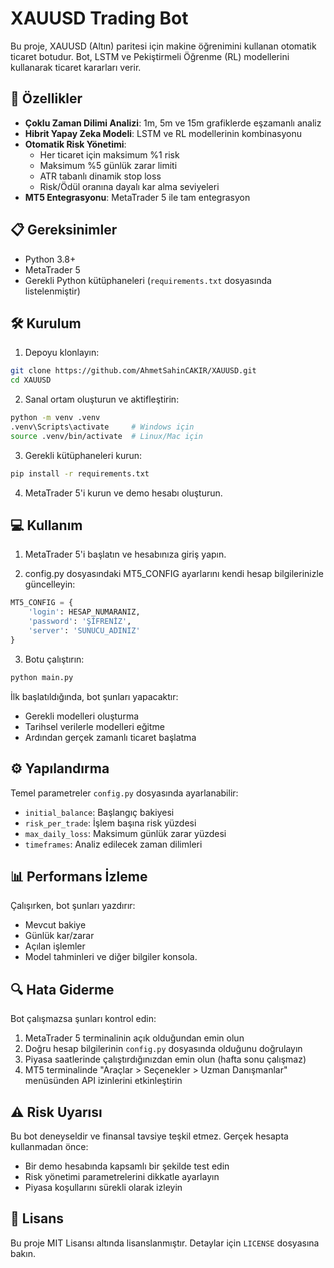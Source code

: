 # XAUUSD Trading Bot

Bu proje, XAUUSD (Altın) paritesi için makine öğrenimini kullanan otomatik ticaret botudur. Bot, LSTM ve Pekiştirmeli Öğrenme (RL) modellerini kullanarak ticaret kararları verir.

## 🚀 Özellikler

- **Çoklu Zaman Dilimi Analizi**: 1m, 5m ve 15m grafiklerde eşzamanlı analiz
- **Hibrit Yapay Zeka Modeli**: LSTM ve RL modellerinin kombinasyonu
- **Otomatik Risk Yönetimi**: 
  - Her ticaret için maksimum %1 risk
  - Maksimum %5 günlük zarar limiti
  - ATR tabanlı dinamik stop loss
  - Risk/Ödül oranına dayalı kar alma seviyeleri
- **MT5 Entegrasyonu**: MetaTrader 5 ile tam entegrasyon

## 📋 Gereksinimler

- Python 3.8+
- MetaTrader 5
- Gerekli Python kütüphaneleri (`requirements.txt` dosyasında listelenmiştir)

## 🛠️ Kurulum

1. Depoyu klonlayın:
```bash
git clone https://github.com/AhmetSahinCAKIR/XAUUSD.git
cd XAUUSD
```

2. Sanal ortam oluşturun ve aktifleştirin:
```bash
python -m venv .venv
.venv\Scripts\activate     # Windows için
source .venv/bin/activate  # Linux/Mac için
```

3. Gerekli kütüphaneleri kurun:
```bash
pip install -r requirements.txt
```

4. MetaTrader 5'i kurun ve demo hesabı oluşturun.

## 💻 Kullanım

1. MetaTrader 5'i başlatın ve hesabınıza giriş yapın.

2. config.py dosyasındaki MT5_CONFIG ayarlarını kendi hesap bilgilerinizle güncelleyin:
```python
MT5_CONFIG = {
    'login': HESAP_NUMARANIZ,  
    'password': 'ŞİFRENİZ',    
    'server': 'SUNUCU_ADINIZ'  
}
```

3. Botu çalıştırın:
```bash
python main.py
```

İlk başlatıldığında, bot şunları yapacaktır:
- Gerekli modelleri oluşturma
- Tarihsel verilerle modelleri eğitme
- Ardından gerçek zamanlı ticaret başlatma

## ⚙️ Yapılandırma

Temel parametreler `config.py` dosyasında ayarlanabilir:
- `initial_balance`: Başlangıç bakiyesi
- `risk_per_trade`: İşlem başına risk yüzdesi
- `max_daily_loss`: Maksimum günlük zarar yüzdesi
- `timeframes`: Analiz edilecek zaman dilimleri

## 📊 Performans İzleme

Çalışırken, bot şunları yazdırır:
- Mevcut bakiye
- Günlük kar/zarar
- Açılan işlemler
- Model tahminleri
ve diğer bilgiler konsola.

## 🔍 Hata Giderme

Bot çalışmazsa şunları kontrol edin:
1. MetaTrader 5 terminalinin açık olduğundan emin olun
2. Doğru hesap bilgilerinin `config.py` dosyasında olduğunu doğrulayın
3. Piyasa saatlerinde çalıştırdığınızdan emin olun (hafta sonu çalışmaz)
4. MT5 terminalinde "Araçlar > Seçenekler > Uzman Danışmanlar" menüsünden API izinlerini etkinleştirin

## ⚠️ Risk Uyarısı

Bu bot deneyseldir ve finansal tavsiye teşkil etmez. Gerçek hesapta kullanmadan önce:
- Bir demo hesabında kapsamlı bir şekilde test edin
- Risk yönetimi parametrelerini dikkatle ayarlayın
- Piyasa koşullarını sürekli olarak izleyin

## 📝 Lisans

Bu proje MIT Lisansı altında lisanslanmıştır. Detaylar için `LICENSE` dosyasına bakın. 